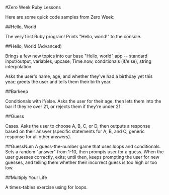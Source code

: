 #Zero Week Ruby Lessons

Here are some quick code samples from Zero Week:


##Hello, World

The very first Ruby program! Prints "Hello, world!" to the console.


##Hello, World (Advanced)

Brings a few new topics into our base "Hello, world" app -- standard input/output, variables, upcase, Time.now, conditionals (if/else), string interpolation.

Asks the user's name, age, and whether they've had a birthday yet this year; greets the user and tells them their birth year.


##Barkeep

Conditionals with if/else. Asks the user for their age, then lets them into the bar if they're over 21, or rejects them if they're under 21.
	
##Guess

Cases. Asks the user to choose A, B, C, or D, then outputs a response based on their answer (specific statements for A, B, and C; generic response for all other answers).

##GuessNum
A guess-the-number game that uses loops and conditionals. Sets a random "answer" from 1-10, then prompts user for a guess. When the user guesses correctly, exits; until then, keeps prompting the user for new guesses, and telling them whether their incorrect guess is too high or too low. 

##Multiply Your Life

A times-tables exercise using for loops.

